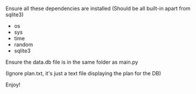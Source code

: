 Ensure all these dependencies are installed (Should be all built-in apart from sqlite3)

* os
* sys
* time
* random
* sqlite3

Ensure the data.db file is in the same folder as main.py

(Ignore plan.txt, it's just a text file displaying the plan for the DB)

Enjoy!